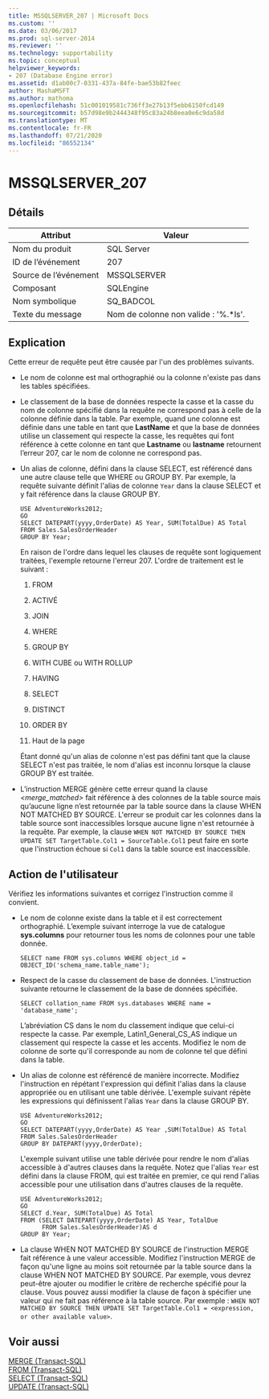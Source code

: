 ```yaml
---
title: MSSQLSERVER_207 | Microsoft Docs
ms.custom: ''
ms.date: 03/06/2017
ms.prod: sql-server-2014
ms.reviewer: ''
ms.technology: supportability
ms.topic: conceptual
helpviewer_keywords:
- 207 (Database Engine error)
ms.assetid: d1ab00c7-0331-437a-84fe-bae53b82feec
author: MashaMSFT
ms.author: mathoma
ms.openlocfilehash: 51c001019581c736ff3e27b13f5ebb6150fcd149
ms.sourcegitcommit: b57d98e9b2444348f95c83a24b8eea0e6c9da58d
ms.translationtype: MT
ms.contentlocale: fr-FR
ms.lasthandoff: 07/21/2020
ms.locfileid: "86552134"
---
```

# <a name="mssqlserver_207"></a>MSSQLSERVER_207
    
## <a name="details"></a>Détails  
  
|Attribut|Valeur|  
|-|-|  
|Nom du produit|SQL Server|  
|ID de l’événement|207|  
|Source de l’événement|MSSQLSERVER|  
|Composant|SQLEngine|  
|Nom symbolique|SQ_BADCOL|  
|Texte du message|Nom de colonne non valide : '%.*ls'.|  
  
## <a name="explanation"></a>Explication  
 Cette erreur de requête peut être causée par l'un des problèmes suivants.  
  
-   Le nom de colonne est mal orthographié ou la colonne n'existe pas dans les tables spécifiées.  
  
-   Le classement de la base de données respecte la casse et la casse du nom de colonne spécifié dans la requête ne correspond pas à celle de la colonne définie dans la table. Par exemple, quand une colonne est définie dans une table en tant que **LastName** et que la base de données utilise un classement qui respecte la casse, les requêtes qui font référence à cette colonne en tant que **Lastname** ou **lastname** retournent l’erreur 207, car le nom de colonne ne correspond pas.  
  
-   Un alias de colonne, défini dans la clause SELECT, est référencé dans une autre clause telle que WHERE ou GROUP BY. Par exemple, la requête suivante définit l'alias de colonne `Year` dans la clause SELECT et y fait référence dans la clause GROUP BY.  
  
    ```  
    USE AdventureWorks2012;  
    GO  
    SELECT DATEPART(yyyy,OrderDate) AS Year, SUM(TotalDue) AS Total  
    FROM Sales.SalesOrderHeader  
    GROUP BY Year;  
    ```  
  
     En raison de l'ordre dans lequel les clauses de requête sont logiquement traitées, l'exemple retourne l'erreur 207. L'ordre de traitement est le suivant :  
  
    1.  FROM  
  
    2.  ACTIVÉ  
  
    3.  JOIN  
  
    4.  WHERE  
  
    5.  GROUP BY  
  
    6.  WITH CUBE ou WITH ROLLUP  
  
    7.  HAVING  
  
    8.  SELECT  
  
    9. DISTINCT  
  
    10. ORDER BY  
  
    11. Haut de la page  
  
     Étant donné qu'un alias de colonne n'est pas défini tant que la clause SELECT n'est pas traitée, le nom d'alias est inconnu lorsque la clause GROUP BY est traitée.  
  
-   L’instruction MERGE génère cette erreur quand la clause *<merge_matched>* fait référence à des colonnes de la table source mais qu’aucune ligne n’est retournée par la table source dans la clause WHEN NOT MATCHED BY SOURCE. L'erreur se produit car les colonnes dans la table source sont inaccessibles lorsque aucune ligne n'est retournée à la requête. Par exemple, la clause `WHEN NOT MATCHED BY SOURCE THEN UPDATE SET TargetTable.Col1 = SourceTable.Col1` peut faire en sorte que l'instruction échoue si `Col1` dans la table source est inaccessible.  
  
## <a name="user-action"></a>Action de l'utilisateur  
 Vérifiez les informations suivantes et corrigez l'instruction comme il convient.  
  
-   Le nom de colonne existe dans la table et il est correctement orthographié. L’exemple suivant interroge la vue de catalogue **sys.columns** pour retourner tous les noms de colonnes pour une table donnée.  
  
    ```  
    SELECT name FROM sys.columns WHERE object_id = OBJECT_ID('schema_name.table_name');  
    ```  
  
-   Respect de la casse du classement de base de données. L'instruction suivante retourne le classement de la base de données spécifiée.  
  
    ```  
    SELECT collation_name FROM sys.databases WHERE name = 'database_name';  
    ```  
  
     L’abréviation CS dans le nom du classement indique que celui-ci respecte la casse. Par exemple, Latin1_General_CS_AS indique un classement qui respecte la casse et les accents. Modifiez le nom de colonne de sorte qu'il corresponde au nom de colonne tel que défini dans la table.  
  
-   Un alias de colonne est référencé de manière incorrecte. Modifiez l'instruction en répétant l'expression qui définit l'alias dans la clause appropriée ou en utilisant une table dérivée. L'exemple suivant répète les expressions qui définissent l'alias `Year` dans la clause GROUP BY.  
  
    ```  
    USE AdventureWorks2012;  
    GO  
    SELECT DATEPART(yyyy,OrderDate) AS Year ,SUM(TotalDue) AS Total  
    FROM Sales.SalesOrderHeader  
    GROUP BY DATEPART(yyyy,OrderDate);  
    ```  
  
     L'exemple suivant utilise une table dérivée pour rendre le nom d'alias accessible à d'autres clauses dans la requête. Notez que l'alias `Year` est défini dans la clause FROM, qui est traitée en premier, ce qui rend l'alias accessible pour une utilisation dans d'autres clauses de la requête.  
  
    ```  
    USE AdventureWorks2012;  
    GO  
    SELECT d.Year, SUM(TotalDue) AS Total  
    FROM (SELECT DATEPART(yyyy,OrderDate) AS Year, TotalDue  
          FROM Sales.SalesOrderHeader)AS d  
    GROUP BY Year;  
    ```  
  
-   La clause WHEN NOT MATCHED BY SOURCE de l'instruction MERGE fait référence à une valeur accessible. Modifiez l'instruction MERGE de façon qu'une ligne au moins soit retournée par la table source dans la clause WHEN NOT MATCHED BY SOURCE. Par exemple, vous devrez peut-être ajouter ou modifier le critère de recherche spécifié pour la clause. Vous pouvez aussi modifier la clause de façon à spécifier une valeur qui ne fait pas référence à la table source. Par exemple : `WHEN NOT MATCHED BY SOURCE THEN UPDATE SET TargetTable.Col1 = <expression, or other available value>`.  
  
## <a name="see-also"></a>Voir aussi  
 [MERGE &#40;Transact-SQL&#41;](/sql/t-sql/statements/merge-transact-sql)   
 [FROM &#40;Transact-SQL&#41;](/sql/t-sql/queries/from-transact-sql)   
 [SELECT &#40;Transact-SQL&#41;](/sql/t-sql/queries/select-transact-sql)   
 [UPDATE &#40;Transact-SQL&#41;](/sql/t-sql/queries/update-transact-sql)  
  
  
